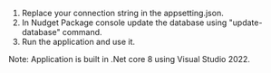1) Replace your connection string in the appsetting.json.
2) In Nudget Package console update the database using "update-database" command.
3) Run the application and use it.

Note: Application is built in .Net core 8 using Visual Studio 2022.

